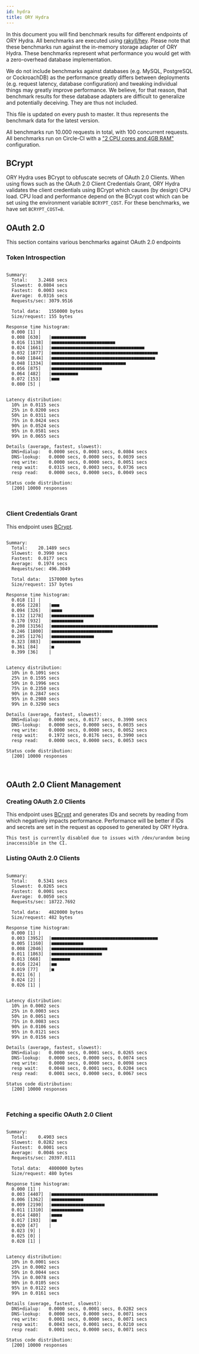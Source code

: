 ```yaml
---
id: hydra
title: ORY Hydra
---
```


In this document you will find benchmark results for different endpoints of ORY Hydra. All benchmarks are executed
using [rakyll/hey](https://github.com/rakyll/hey). Please note that these benchmarks run against the in-memory storage
adapter of ORY Hydra. These benchmarks represent what performance you would get with a zero-overhead database implementation.

We do not include benchmarks against databases (e.g. MySQL, PostgreSQL or CockroachDB) as the performance greatly differs between
deployments (e.g. request latency, database configuration) and tweaking individual things may greatly improve performance.
We believe, for that reason, that benchmark results for these database adapters are difficult to generalize and potentially
deceiving. They are thus not included.

This file is updated on every push to master. It thus represents the benchmark data for the latest version.

All benchmarks run 10.000 requests in total, with 100 concurrent requests. All benchmarks run on Circle-CI with a
["2 CPU cores and 4GB RAM"](https://support.circleci.com/hc/en-us/articles/360000489307-Why-do-my-tests-take-longer-to-run-on-CircleCI-than-locally-)
configuration.

## BCrypt

ORY Hydra uses BCrypt to obfuscate secrets of OAuth 2.0 Clients. When using flows such as the OAuth 2.0 Client Credentials
Grant, ORY Hydra validates the client credentials using BCrypt which causes (by design) CPU load. CPU load and performance
depend on the BCrypt cost which can be set using the environment variable `BCRYPT_COST`. For these benchmarks,
we have set `BCRYPT_COST=8`.

## OAuth 2.0

This section contains various benchmarks against OAuth 2.0 endpoints

### Token Introspection

```

Summary:
  Total:	3.2468 secs
  Slowest:	0.0804 secs
  Fastest:	0.0003 secs
  Average:	0.0316 secs
  Requests/sec:	3079.9516
  
  Total data:	1550000 bytes
  Size/request:	155 bytes

Response time histogram:
  0.000 [1]	|
  0.008 [630]	|■■■■■■■■■■■■■
  0.016 [1138]	|■■■■■■■■■■■■■■■■■■■■■■■■
  0.024 [1661]	|■■■■■■■■■■■■■■■■■■■■■■■■■■■■■■■■■■■
  0.032 [1877]	|■■■■■■■■■■■■■■■■■■■■■■■■■■■■■■■■■■■■■■■■
  0.040 [1844]	|■■■■■■■■■■■■■■■■■■■■■■■■■■■■■■■■■■■■■■■
  0.048 [1334]	|■■■■■■■■■■■■■■■■■■■■■■■■■■■■
  0.056 [875]	|■■■■■■■■■■■■■■■■■■■
  0.064 [482]	|■■■■■■■■■■
  0.072 [153]	|■■■
  0.080 [5]	|


Latency distribution:
  10% in 0.0115 secs
  25% in 0.0200 secs
  50% in 0.0311 secs
  75% in 0.0424 secs
  90% in 0.0524 secs
  95% in 0.0581 secs
  99% in 0.0655 secs

Details (average, fastest, slowest):
  DNS+dialup:	0.0000 secs, 0.0003 secs, 0.0804 secs
  DNS-lookup:	0.0000 secs, 0.0000 secs, 0.0039 secs
  req write:	0.0000 secs, 0.0000 secs, 0.0051 secs
  resp wait:	0.0315 secs, 0.0003 secs, 0.0736 secs
  resp read:	0.0000 secs, 0.0000 secs, 0.0049 secs

Status code distribution:
  [200]	10000 responses



```

### Client Credentials Grant

This endpoint uses [BCrypt](#bcrypt).

```

Summary:
  Total:	20.1489 secs
  Slowest:	0.3990 secs
  Fastest:	0.0177 secs
  Average:	0.1974 secs
  Requests/sec:	496.3049
  
  Total data:	1570000 bytes
  Size/request:	157 bytes

Response time histogram:
  0.018 [1]	|
  0.056 [228]	|■■■
  0.094 [326]	|■■■■
  0.132 [1278]	|■■■■■■■■■■■■■■■■
  0.170 [932]	|■■■■■■■■■■■■
  0.208 [3156]	|■■■■■■■■■■■■■■■■■■■■■■■■■■■■■■■■■■■■■■■■
  0.246 [1800]	|■■■■■■■■■■■■■■■■■■■■■■■
  0.285 [1276]	|■■■■■■■■■■■■■■■■
  0.323 [883]	|■■■■■■■■■■■
  0.361 [84]	|■
  0.399 [36]	|


Latency distribution:
  10% in 0.1091 secs
  25% in 0.1595 secs
  50% in 0.1996 secs
  75% in 0.2350 secs
  90% in 0.2847 secs
  95% in 0.2980 secs
  99% in 0.3290 secs

Details (average, fastest, slowest):
  DNS+dialup:	0.0000 secs, 0.0177 secs, 0.3990 secs
  DNS-lookup:	0.0000 secs, 0.0000 secs, 0.0035 secs
  req write:	0.0000 secs, 0.0000 secs, 0.0052 secs
  resp wait:	0.1972 secs, 0.0176 secs, 0.3990 secs
  resp read:	0.0000 secs, 0.0000 secs, 0.0053 secs

Status code distribution:
  [200]	10000 responses



```

## OAuth 2.0 Client Management

### Creating OAuth 2.0 Clients

This endpoint uses [BCrypt](#bcrypt) and generates IDs and secrets by reading from  which negatively impacts
performance. Performance will be better if IDs and secrets are set in the request as opposed to generated by ORY Hydra.

```
This test is currently disabled due to issues with /dev/urandom being inaccessible in the CI.
```

### Listing OAuth 2.0 Clients

```

Summary:
  Total:	0.5341 secs
  Slowest:	0.0265 secs
  Fastest:	0.0001 secs
  Average:	0.0050 secs
  Requests/sec:	18722.7692
  
  Total data:	4820000 bytes
  Size/request:	482 bytes

Response time histogram:
  0.000 [1]	|
  0.003 [3952]	|■■■■■■■■■■■■■■■■■■■■■■■■■■■■■■■■■■■■■■■■
  0.005 [1160]	|■■■■■■■■■■■■
  0.008 [2046]	|■■■■■■■■■■■■■■■■■■■■■
  0.011 [1863]	|■■■■■■■■■■■■■■■■■■■
  0.013 [668]	|■■■■■■■
  0.016 [224]	|■■
  0.019 [77]	|■
  0.021 [6]	|
  0.024 [2]	|
  0.026 [1]	|


Latency distribution:
  10% in 0.0002 secs
  25% in 0.0003 secs
  50% in 0.0051 secs
  75% in 0.0083 secs
  90% in 0.0106 secs
  95% in 0.0121 secs
  99% in 0.0156 secs

Details (average, fastest, slowest):
  DNS+dialup:	0.0000 secs, 0.0001 secs, 0.0265 secs
  DNS-lookup:	0.0000 secs, 0.0000 secs, 0.0074 secs
  req write:	0.0000 secs, 0.0000 secs, 0.0098 secs
  resp wait:	0.0048 secs, 0.0001 secs, 0.0204 secs
  resp read:	0.0001 secs, 0.0000 secs, 0.0067 secs

Status code distribution:
  [200]	10000 responses



```

### Fetching a specific OAuth 2.0 Client

```

Summary:
  Total:	0.4903 secs
  Slowest:	0.0282 secs
  Fastest:	0.0001 secs
  Average:	0.0046 secs
  Requests/sec:	20397.0111
  
  Total data:	4800000 bytes
  Size/request:	480 bytes

Response time histogram:
  0.000 [1]	|
  0.003 [4407]	|■■■■■■■■■■■■■■■■■■■■■■■■■■■■■■■■■■■■■■■■
  0.006 [1362]	|■■■■■■■■■■■■
  0.009 [2190]	|■■■■■■■■■■■■■■■■■■■■
  0.011 [1310]	|■■■■■■■■■■■■
  0.014 [480]	|■■■■
  0.017 [193]	|■■
  0.020 [47]	|
  0.023 [9]	|
  0.025 [0]	|
  0.028 [1]	|


Latency distribution:
  10% in 0.0001 secs
  25% in 0.0002 secs
  50% in 0.0044 secs
  75% in 0.0078 secs
  90% in 0.0105 secs
  95% in 0.0122 secs
  99% in 0.0161 secs

Details (average, fastest, slowest):
  DNS+dialup:	0.0000 secs, 0.0001 secs, 0.0282 secs
  DNS-lookup:	0.0000 secs, 0.0000 secs, 0.0071 secs
  req write:	0.0001 secs, 0.0000 secs, 0.0071 secs
  resp wait:	0.0043 secs, 0.0001 secs, 0.0210 secs
  resp read:	0.0001 secs, 0.0000 secs, 0.0071 secs

Status code distribution:
  [200]	10000 responses



```
